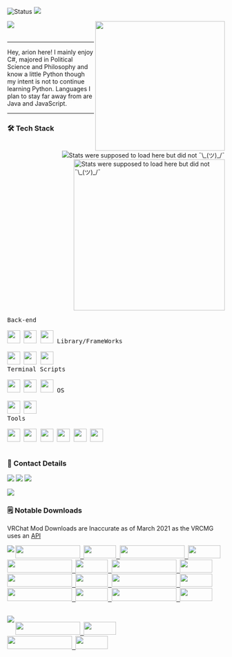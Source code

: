 ![Status](https://img.shields.io/badge/Status-Yes!-blue?style=for-the-badge)
<a href="https://github.com/Arion-Kun/">
	<img src="https://komarev.com/ghpvc/?username=Arion-Kun&style=for-the-badge">
</a>

<img align="left" src="https://readme-typing-svg.herokuapp.com?lines=Keep%20Coding!;CSharp%20|%20GoLang%20|%20Python;Always%20learning%20new%20things;Hope%20my%20work%20helps%20you%20achieve%20what%20you%20want!&width=500&height=50">

<img align="right" width="300" src="https://cdn.discordapp.com/attachments/857319153031315456/945032662987472906/bg_2.png">
<br><br>

<hr>
Hey, arion here! I mainly enjoy C#, majored in Political Science and Philosophy and know a little Python though my intent is not to continue learning Python. Languages I plan to stay far away from are Java and JavaScript.
<hr>

<p>
	<a href="https://youtu.be/K7XHy8nppf4">
		<img align="right" src="https://github-readme-stats.vercel.app/api/top-langs?username=Arion-Kun&show_icons=true&include_all_commits=true&show_icons=true&title_color=fff&icon_color=303030&text_color=fff&bg_color=303030&hide_border=false" alt="Stats were supposed to load here but did not ¯\_(ツ)_/¯" />
	  <img align="right" width="350" src="https://github-readme-stats.vercel.app/api?username=Arion-Kun&show_icons=true&include_all_commits=true&show_icons=true&title_color=fff&icon_color=303030&text_color=fff&bg_color=303030&hide_border=false" alt="Stats were supposed to load here but did not ¯\_(ツ)_/¯" />
	</a>
</p>
	
<h3>🛠 Tech Stack</h3>
<p style="display: inline-block;" align="left">
  <kbd>
    <kbd>Back-end</kbd>
    <br>
    <br>
	<a href="https://en.wikipedia.org/wiki/C_Sharp_(programming_language)"><img width="30px" src="https://cdn.jsdelivr.net/gh/devicons/devicon/icons/csharp/csharp-plain.svg" /></a>
	<a href="https://en.wikipedia.org/wiki/Go_(programming_language)"><img width="30px" src="https://cdn.jsdelivr.net/gh/devicons/devicon/icons/go/go-original-wordmark.svg" /></a>
	<a href="https://en.wikipedia.org/wiki/Python_(programming_language)"><img width="30px" src="https://cdn.jsdelivr.net/gh/devicons/devicon/icons/python/python-original.svg" /></a>
  </kbd>
  <kbd>
    <kbd>Library/FrameWorks</kbd>
    <br>
    <br>
	<a href="https://www.nuget.org/"><img width="30px" src="https://upload.wikimedia.org/wikipedia/commons/thumb/2/25/NuGet_project_logo.svg/64px-NuGet_project_logo.svg.png" /></a>
	<a href="https://www.tutorialsteacher.com/core/dotnet-core"><img width="30px" src="https://cdn.discordapp.com/attachments/857319153031315456/945022087196725298/dotnet-logo.png" /></a>
	<a href="https://en.wikipedia.org/wiki/.NET_Framework"><img width="30px" src="https://upload.wikimedia.org/wikipedia/commons/thumb/a/a3/.NET_Logo.svg/120px-.NET_Logo.svg.png" /></a>
  </kbd>
  <br>
  <kbd>
    <kbd>Terminal Scripts</kbd>
    <br>
    <br>
	<a href="https://en.wikipedia.org/wiki/Python_(programming_language)"><img width="30px" src="https://cdn.jsdelivr.net/gh/devicons/devicon/icons/python/python-original.svg" /></a>
	<a href="https://en.wikipedia.org/wiki/Bash_(Unix_shell)"><img width="30px" src="https://cdn.jsdelivr.net/gh/devicons/devicon/icons/bash/bash-original.svg" /></a>
	<a href="https://en.wikipedia.org/wiki/PowerShell"><img width="30px" src="https://upload.wikimedia.org/wikipedia/commons/thumb/a/af/PowerShell_Core_6.0_icon.png/121px-PowerShell_Core_6.0_icon.png" /></a>
  </kbd>
<kbd>
    <kbd>OS</kbd>
    <br>
    <br>
	<a href="http://en.wikipedia.org/wiki/Linux">
    <img width="30px" src="https://cdn.jsdelivr.net/gh/devicons/devicon/icons/linux/linux-original.svg" /></a>
	<a href="https://en.wikipedia.org/wiki/Microsoft_Windows">
    <img width="30px" src="https://cdn.jsdelivr.net/gh/devicons/devicon/icons/windows8/windows8-original.svg" /></a>
  </kbd>
<br>
  <kbd>
    <kbd>Tools</kbd>
    <br>
    <br>
	<a href="https://code.visualstudio.com/"><img width="30px" src="https://cdn.jsdelivr.net/gh/devicons/devicon/icons/vscode/vscode-original.svg" /></a>
	<a href="https://visualstudio.microsoft.com/"><img width="30px" src="https://cdn.jsdelivr.net/gh/devicons/devicon/icons/visualstudio/visualstudio-plain.svg"></a>
	<a href="https://www.jetbrains.com/rider/"><img width="30px" src="https://cdn.discordapp.com/attachments/857319153031315456/945027101000626236/svgexport-13.svg" /></a>
	<a href="https://www.jetbrains.com/go/"><img width="30px" src="https://cdn.discordapp.com/attachments/857319153031315456/945028868853596240/svgexport-9.svg"></a>
	<a href="https://www.jetbrains.com/pycharm/"><img width="30px" src="https://cdn.discordapp.com/attachments/857319153031315456/945029275269087342/svgexport-12.svg"></a>
	<a href="https://en.wikipedia.org/wiki/Git"><img width="30px" src="https://cdn.discordapp.com/attachments/857319153031315456/945031661744189440/git-icon-logo-png-transparent.png"></a>
  </kbd>
<br>
	
<h3>📲 Contact Details</h3>

<a href="https://discordapp.com/users/155396491853168640"><img src="https://img.shields.io/static/v1?label=arion&message=%231223&colorA=1e1e28&colorB=c9cbff&style=for-the-badge"></a>
<a href="https://youtu.be/K7XHy8nppf4?WhyWouldYouClickHere,YouAreAlreadyOnGithubBoomer!"><img src="https://img.shields.io/static/v1?label=Github&message=Arion-Kun&colorA=1e1e28&colorB=C0E4EC&style=for-the-badge"></a>
<a href="https://steamcommunity.com/id/Arion_Kun/"><img src="https://img.shields.io/static/v1?label=Steam&message=Arion&colorA=1e1e28&colorB=C0E4EC&style=for-the-badge"></a>
<p align="left"><img src="https://raw.githubusercontent.com/catppuccin/catppuccin/dev/assets/footers/gray0_ctp_on_line.svg?sanitize=true" /></p>

<h3>🗒️ Notable Downloads</h3>

VRChat Mod Downloads are Inaccurate as of March 2021 as the VRCMG uses an <a href="https://api.vrcmg.com/v0/mods.json">API</a><br>

<img align="left" src="https://upload.wikimedia.org/wikipedia/commons/thumb/0/0d/C_Sharp_wordmark.svg/120px-C_Sharp_wordmark.svg.png"/>
<p>
	
<kbd><a href="https://github.com/Arion-Kun/PostProcessing">
<img alt="" width="150" height="30" src="https://img.shields.io/github/downloads/arion-kun/PostProcessing/total?colorA=1e1e28&colorB=129415&label=Post Processing%2b&style=for-the-badge"> <img alt="" width="75" height="30" src="https://img.shields.io/github/stars/arion-kun/PostProcessing?colorA=1e1e28&colorB=c9cbff&style=for-the-badge">
</a></kbd>
<kbd><a href="https://github.com/Arion-Kun/ToggleUIStickers">
	<img alt="" width="150" height="30" src="https://img.shields.io/github/downloads/arion-kun/ToggleUIStickers/total?colorA=1e1e28&colorB=129415&label=Toggle UI Stickers&style=for-the-badge"> <img alt="" width="75" height="30" src="https://img.shields.io/github/stars/arion-kun/ToggleUIStickers?colorA=1e1e28&colorB=c9cbff&style=for-the-badge">
</a></kbd>
<br><kbd><a href="https://github.com/Arion-Kun/MicSensitivity">
	<img alt="" width="150" height="30" src="https://img.shields.io/github/downloads/arion-kun/MicSensitivity/total?colorA=1e1e28&colorB=129415&label=Mic Sensitivity&style=for-the-badge">
	<img alt="" width="75" height="30" src="https://img.shields.io/github/stars/arion-kun/MicSensitivity?colorA=1e1e28&colorB=c9cbff&style=for-the-badge">
</a></kbd>
<kbd><a href="https://github.com/Arion-Kun/WingStateSaver">
	<img alt="" width="150" height="30" src="https://img.shields.io/github/downloads/arion-kun/WingStateSaver/total?colorA=1e1e28&colorB=129415&label=Wing State Saver&style=for-the-badge"> <img alt="" width="75" height="30" src="https://img.shields.io/github/stars/arion-kun/WingStateSaver?colorA=1e1e28&colorB=c9cbff&style=for-the-badge">
</a></kbd><br>
<kbd><a href="https://github.com/Arion-Kun/ToggleMicIcon">
	<img alt="" width="150" height="30" src="https://img.shields.io/github/downloads/arion-kun/ToggleMicIcon/total?colorA=1e1e28&colorB=129415&label=Toggle Mic Icon&style=for-the-badge">
	<img alt="" width="75" height="30" src="https://img.shields.io/github/stars/arion-kun/ToggleMicIcon?colorA=1e1e28&colorB=c9cbff&style=for-the-badge">
</a></kbd>
<kbd><a href="https://github.com/Arion-Kun/ResizePls">
	<img alt="" width="150" height="30" src="https://img.shields.io/github/downloads/arion-kun/ResizePls/total?colorA=1e1e28&colorB=129415&label=Resize Pls&style=for-the-badge">
	<img alt="" width="75" height="30" src="https://img.shields.io/github/stars/arion-kun/ResizePls?colorA=1e1e28&colorB=c9cbff&style=for-the-badge">
	</a></kbd><br>
<kbd><a href="https://github.com/Arion-Kun/ConsoleEncodingFix">
	<img alt="" width="150" height="30" src="https://img.shields.io/github/downloads/arion-kun/ConsoleEncodingFix/total?colorA=1e1e28&colorB=129415&label=Console Encoding Fix&style=for-the-badge"> 
	<img alt="" width="75" height="30" src="https://img.shields.io/github/stars/arion-kun/ConsoleEncodingFix?colorA=1e1e28&colorB=c9cbff&style=for-the-badge">
</a></kbd>
<kbd><a href="https://github.com/Arion-Kun/RainmeterWrapper">
	<img alt="" width="150" height="30" src="https://img.shields.io/github/downloads/arion-kun/RainmeterWrapper/total?colorA=1e1e28&colorB=129415&label=Rainmeter Wrapper&style=for-the-badge"> <img alt="" width="75" height="30" src="https://img.shields.io/github/stars/arion-kun/RainmeterWrapper?colorA=1e1e28&colorB=c9cbff&style=for-the-badge">
</a></kbd>
	
</p><br>

<img align="left" src="https://upload.wikimedia.org/wikipedia/commons/thumb/0/05/Go_Logo_Blue.svg/215px-Go_Logo_Blue.svg.png"/>
<p>
	
<kbd><a href="https://github.com/Arion-Kun/GoZippy">
	<img alt="" width="150" height="30" src="https://img.shields.io/github/downloads/arion-kun/GoZippy/total?colorA=1e1e28&colorB=38ADD8&label=Go Zippy&style=for-the-badge"> 
	<img alt="" width="75" height="30" src="https://img.shields.io/github/stars/arion-kun/GoZippy?colorA=1e1e28&colorB=c9cbff&style=for-the-badge">
</a></kbd><br>
<kbd><a href="https://github.com/Arion-Kun/GoLaunch">
	<img alt="" width="150" height="30" src="https://img.shields.io/github/downloads/arion-kun/GoLaunch/total?colorA=1e1e28&colorB=38ADD8&label=Go Launch&style=for-the-badge"> 
	<img alt="" width="75" height="30" src="https://img.shields.io/github/stars/arion-kun/GoLaunch?colorA=1e1e28&colorB=c9cbff&style=for-the-badge">
</a></kbd>
	
</p>
